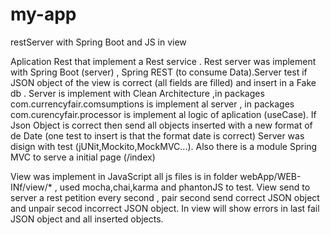 # my-app
restServer with Spring Boot and JS in view

Aplication Rest that implement a Rest service . Rest server was implement with Spring Boot (server) , Spring REST (to consume Data).Server test if JSON object of the view is correct (all fields are filled) and insert in a Fake db . 
Server is implement with Clean Architecture ,in packages com.currencyfair.comsumptions is implement al server , in packages com.curencyfair.processor is implement al logic of aplication (useCase).
If Json Object is correct then send all objects inserted with a new format of de Date (one test to insert is that the format date is correct)
Server was disign with test (jUNit,Mockito,MockMVC...). Also there is a module Spring MVC to serve a initial page (/index)

View was implement in JavaScript all js files is in folder webApp/WEB-INf/view/* , used mocha,chai,karma and phantonJS to test. View send to server a rest petition every second , pair second send correct JSON object and unpair secod incorrect JSON object.
In view will show errors in last fail  JSON object and all inserted objects.
